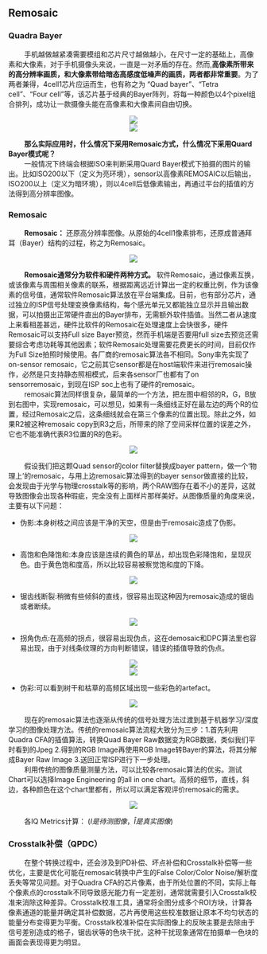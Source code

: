## Remosaic
### Quadra Bayer
&emsp;&emsp; 手机越做越紧凑需要模组和芯片尺寸越做越小，在尺寸一定的基础上，高像素和大像素，对于手机摄像头来说，一直是一对矛盾的存在。然而,**高像素所带来的高分辨率画质，和大像素带给暗态高感度低噪声的画质，两者都非常重要**。为了两者兼得，4cell1芯片应运而生，也有称之为 “Quad bayer”、“Tetra cell”、“Four cell”等，该芯片基于经典的Bayer阵列，将每一种颜色以4个pixel组合排列，成功让一款摄像头能在高像素和大像素间自由切换。<br>

<div align=center>
<img src="https://github.com/623-wzy/wzy/blob/main/image/v2-9539b4f783f2191b5d5fc7e3cc5eb153_1440w.webp"/>
</div>

<div align=center>
<img src="https://github.com/623-wzy/wzy/blob/main/image/v2-d2e863ea5c44e8b5d5677892df05f1fb_1440w.webp"/>
</div>

&emsp;&emsp; **那么实际应用时，什么情况下采用Remosaic方式，什么情况下采用Quard Bayer模式呢？** <br>
&emsp;&emsp; 一般情况下终端会根据ISO来判断采用Quard Bayer模式下拍摄的图片的输出。比如ISO200以下（定义为亮环境），sensor以高像素REMOSAIC以后输出，ISO200以上（定义为暗环境），则以4cell后低像素输出，再通过平台的插值的方法得到高分辨率图像。<br>

### Remosaic

&emsp;&emsp; **Remosaic：** 还原高分辨率图像。从原始的4cell1像素排布，还原成普通拜耳（Bayer）结构的过程，称之为Remosaic。<br>

<div align=center>
<img src="https://github.com/623-wzy/wzy/blob/main/image/v2-b887f04ae680b7bbcb366dab0201fa15_1440w.webp"/>
</div>

&emsp;&emsp; **Remosaic通常分为软件和硬件两种方式。** 软件Remosaic，通过像素互换，或该像素与周围相关像素的联系，根据距离远近计算出一定的权重比例，作为该像素的信号值，通常软件Remosaic算法放在平台端集成。目前，也有部分芯片，通过独立的ISP信号处理变换像素结构，每个感光单元又都能独立显示并且输出数据，可以拍摄出正常硬件直出的Bayer排布，无需额外软件插值。当然二者从速度上来看相差甚远，硬件比软件的Remosaic在处理速度上会快很多，硬件Remosaic可以支持Full size Bayer预览，然而手机端是否要用full size去预览还需要综合考虑功耗等其他因素；软件Remosaic处理需要花费更长的时间，目前仅作为Full Size拍照时候使用。各厂商的remosaic算法各不相同。Sony率先实现了on-sensor remosaic，它之前其它sensor都是在host端软件来进行remosaic操作，必然是只支持静态照相模式，后来各sensor厂也都有了on sensorremosaic，到现在ISP soc上也有了硬件的remosaic。<br>
&emsp;&emsp; remosaic算法同样很复杂，最简单的一个方法，把左图中相邻的R，G，B放到右图中，实现remosaic，可以想见，如果有一条细线正好在最左边的两个R的位置，经过Remosaic之后，这条细线就会在第三个像素的位置出现。除此之外，如果R2被这种remosaic copy到R3之后，所带来的除了空间采样位置的误差之外，它也不能准确代表R3位置的R的色彩。<br>

<div align=center>
<img src="https://github.com/623-wzy/wzy/blob/main/image/640.webp"/>
</div>

&emsp;&emsp; 假设我们把这颗Quad sensor的color filter替换成bayer pattern，做一个‘物理上’的remosaic，与用上边remosaic算法得到的bayer sensor做直接的比较，会发现由于光学与物理crosstalk等的影响，两个RAW图存在着不小的差异，这就导致图像会出现各种瑕疵，完全没有上面样片那样美好。从图像质量的角度来说，主要有以下问题：<br>

- 伪影:本身树枝之间应该是干净的天空，但是由于remosaic造成了伪影。<br>

<div align=center>
<img src="https://github.com/623-wzy/wzy/blob/main/image/640%20(1).webp"/>
</div>

- 高饱和色降饱和:本身应该是连续的黄色的草丛，却出现色彩降饱和，呈现灰色。由于黄色饱和度高，所以比较容易被察觉饱和度的下降。<br>

<div align=center>
<img src="https://github.com/623-wzy/wzy/blob/main/image/640%20(2).webp"/>
</div>

- 锯齿线断裂:稍微有些倾斜的直线，很容易出现这种因为remosaic造成的锯齿或者断续。<br>

<div align=center>
<img src="https://github.com/623-wzy/wzy/blob/main/image/640%20(3).webp"/>
</div>

- 拐角伪点:在高频的拐点，很容易出现伪点，这在demosaic和DPC算法里也容易出现，由于对线条纹理的方向判断错误，错误的插值导致的伪点。<br>

<div align=center>
<img src="https://github.com/623-wzy/wzy/blob/main/image/640%20(4).webp"/>
</div>

<div align=center>
<img src="https://github.com/623-wzy/wzy/blob/main/image/640%20(5).webp"/>
</div>

- 伪彩:可以看到树干和枯草的高频区域出现一些彩色的artefact。<br>

<div align=center>
<img src="https://github.com/623-wzy/wzy/blob/main/image/640%20(6).webp"/>
</div>

&emsp;&emsp; 现在的remosaic算法也逐渐从传统的信号处理方法过渡到基于机器学习/深度学习的图像处理方法。传统的remosaic算法流程大致分为三步：1.首先利用Quadra CFA的插值算法，转换Quad Bayer Raw数据变为RGB数据，类似我们平时看到的Jpeg 2.得到的RGB Image再使用RGB Image转Bayer的算法，将其分解成Bayer Raw Image 3.送回正常ISP进行下一步处理。<br>
&emsp;&emsp; 利用传统的图像质量测量方法，可以比较各remosaic算法的优劣。测试Chart可以选择Image Engineering 的all in one chart。高频的细节，直线，斜边，各种颜色在这个chart里都有，所以可以满足客观评价remosaic的需求。<br>

<div align=center>
<img src="https://github.com/623-wzy/wzy/blob/main/image/640%20(7).webp"/>
</div>

&emsp;&emsp; 各IQ Metrics计算： $(I是待测图像，\hat{I} 是真实图像)$ <br>

### Crosstalk补偿（QPDC）
&emsp;&emsp; 在整个转换过程中，还会涉及到PD补偿、坏点补偿和Crosstalk补偿等一些优化，主要是优化可能在remosaic转换中产生的False Color/Color Noise/解析度丢失等常见问题。对于Quadra CFA的芯片像素，由于所处位置的不同，实际上每个像素点的crosstalk不同导致感光能力有一定差别，通常就需要引入Crosstalk校准来消除这种差异。Crosstalk校准工具，通常将全图分成多个ROI方块，计算各像素通道的能量并确定其补偿数据，芯片再使用这些校准数据让原本不均匀状态的能量分布变得更为平衡。Crosstalk校准补偿在实际图像上的反映主要是去除由于信号差别造成的格子，锯齿状等的色块干扰，这种干扰现象通常在拍摄单一色块的画面会表现得更为明显。
